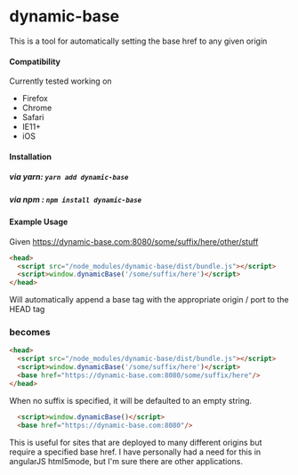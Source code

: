 # dynamic-base

This is a tool for automatically setting the base href to any given origin

#### Compatibility

Currently tested working on

* Firefox
* Chrome
* Safari
* IE11+
* iOS

#### Installation

##### via yarn: `yarn add dynamic-base`
##### via npm : `npm install dynamic-base`

#### Example Usage

Given https://dynamic-base.com:8080/some/suffix/here/other/stuff

```html
<head>
  <script src="/node_modules/dynamic-base/dist/bundle.js"></script>
  <script>window.dynamicBase('/some/suffix/here')</script>
</head>
```
Will automatically append a base tag with the appropriate origin / port to the HEAD tag

### becomes

```html
<head>
  <script src="/node_modules/dynamic-base/dist/bundle.js"></script>
  <script>window.dynamicBase('/some/suffix/here')</script>
  <base href="https://dynamic-base.com:8080/some/suffix/here"/>
</head>
```

When no suffix is specified, it will be defaulted to an empty string.

```html
  <script>window.dynamicBase()</script>
  <base href="https://dynamic-base.com:8080"/>
```

This is useful for sites that are deployed to many different origins but require a specified base href. I have personally had a need for this in angularJS html5mode, but I'm sure there are other applications.

